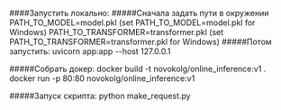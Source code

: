 ####Запустить локально:
#####Сначала задать пути в окружении
PATH_TO_MODEL=model.pkl (set PATH_TO_MODEL=model.pkl for Windows)
PATH_TO_TRANSFORMER=transformer.pkl (set PATH_TO_TRANSFORMER=transformer.pkl for Windows)
#####Потом запустить:
uvicorn app:app --host 127.0.0.1

#####Собрать докер:
docker build -t novokolg/online_inference:v1 .
docker run -p 80:80 novokolg/online_inference:v1

#####Запуск скрипта:
python make_request.py